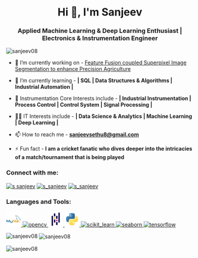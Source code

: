 <h1 align="center">Hi 👋, I'm Sanjeev</h1>
<h3 align="center">Applied Machine Learning & Deep Learning Enthusiast | Electronics & Instrumentation Engineer</h3>

<p align="left"> <img src="https://komarev.com/ghpvc/?username=sanjeev08&label=Profile%20views&color=0e75b6&style=flat" alt="sanjeev08" /> </p>

- 🔭 I’m currently working on - [Feature Fusion coupled Superpixel Image Segmentation to enhance Precision Agriculture](https://github.com/SANJEEV08/SLIC-Based-Superpixel-Image-Segementation)

- 🌱 I’m currently learning - **| SQL | Data Structures & Algorithms | Industrial Automation |**

- 🤝 Instrumentation Core Interests include - **| Industrial Instrumentation | Process Control | Control System | Signal Processing |**

- 👨‍💻 IT Interests include - **| Data Science & Analytics | Machine Learning | Deep Learning |**

- 📫 How to reach me - **sanjeevsethu8@gmail.com**

- ⚡ Fun fact - **I am a cricket fanatic who dives deeper into the intricacies of a match/tournament that is being played**

<h3 align="left">Connect with me:</h3>
<p align="left">
<a href="https://linkedin.com/in/s sanjeev" target="blank"><img align="center" src="https://raw.githubusercontent.com/rahuldkjain/github-profile-readme-generator/master/src/images/icons/Social/linked-in-alt.svg" alt="s sanjeev" height="30" width="40" /></a>
<a href="https://www.hackerrank.com/s_sanjeev" target="blank"><img align="center" src="https://raw.githubusercontent.com/rahuldkjain/github-profile-readme-generator/master/src/images/icons/Social/hackerrank.svg" alt="s_sanjeev" height="30" width="40" /></a>
<a href="https://www.leetcode.com/s_sanjeev" target="blank"><img align="center" src="https://raw.githubusercontent.com/rahuldkjain/github-profile-readme-generator/master/src/images/icons/Social/leet-code.svg" alt="s_sanjeev" height="30" width="40" /></a>
</p>

<h3 align="left">Languages and Tools:</h3>
<p align="left"> <a href="https://www.mysql.com/" target="_blank" rel="noreferrer"> <img src="https://raw.githubusercontent.com/devicons/devicon/master/icons/mysql/mysql-original-wordmark.svg" alt="mysql" width="40" height="40"/> </a> <a href="https://opencv.org/" target="_blank" rel="noreferrer"> <img src="https://www.vectorlogo.zone/logos/opencv/opencv-icon.svg" alt="opencv" width="40" height="40"/> </a> <a href="https://pandas.pydata.org/" target="_blank" rel="noreferrer"> <img src="https://raw.githubusercontent.com/devicons/devicon/2ae2a900d2f041da66e950e4d48052658d850630/icons/pandas/pandas-original.svg" alt="pandas" width="40" height="40"/> </a> <a href="https://www.python.org" target="_blank" rel="noreferrer"> <img src="https://raw.githubusercontent.com/devicons/devicon/master/icons/python/python-original.svg" alt="python" width="40" height="40"/> </a> <a href="https://scikit-learn.org/" target="_blank" rel="noreferrer"> <img src="https://upload.wikimedia.org/wikipedia/commons/0/05/Scikit_learn_logo_small.svg" alt="scikit_learn" width="40" height="40"/> </a> <a href="https://seaborn.pydata.org/" target="_blank" rel="noreferrer"> <img src="https://seaborn.pydata.org/_images/logo-mark-lightbg.svg" alt="seaborn" width="40" height="40"/> </a> <a href="https://www.tensorflow.org" target="_blank" rel="noreferrer"> <img src="https://www.vectorlogo.zone/logos/tensorflow/tensorflow-icon.svg" alt="tensorflow" width="40" height="40"/> </a> </p>

<p><img align="left" src="https://github-readme-stats.vercel.app/api/top-langs?username=sanjeev08&show_icons=true&locale=en&layout=compact" alt="sanjeev08" /></p>

<p>&nbsp;<img align="center" src="https://github-readme-stats.vercel.app/api?username=sanjeev08&show_icons=true&locale=en" alt="sanjeev08" /></p>

<p><img align="center" src="https://github-readme-streak-stats.herokuapp.com/?user=sanjeev08&" alt="sanjeev08" /></p>

[linkedin]: https://www.linkedin.com/in/s-sanjeev-653077172/
